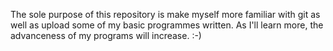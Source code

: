 The sole purpose of this repository is make myself more familiar with git as well as upload some of my basic programmes written. As I'll learn more, the advanceness of my programs will increase. :-)
